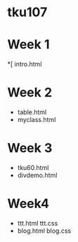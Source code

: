 # tku107

# Week 1
*[ intro.html

# Week 2
* table.html
* myclass.html

# Week 3
* tku60.html
* divdemo.html

# Week4
* ttt.html ttt.css
* blog.html blog.css
<!--stackedit_data:
eyJoaXN0b3J5IjpbMTY5MDU0MTczN119
-->